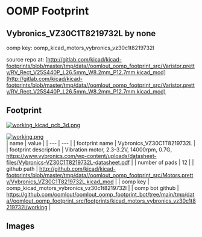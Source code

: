 # OOMP Footprint  
## Vybronics_VZ30C1T8219732L  by none  
  
oomp key: oomp_kicad_motors_vybronics_vz30c1t8219732l  
  
source repo at: [http://gitlab.com/kicad/kicad-footprints/blob/master/tmp/data//oomlout_oomp_footprint_src/Varistor.pretty/RV_Rect_V25S440P_L26.5mm_W8.2mm_P12.7mm.kicad_mod](http://gitlab.com/kicad/kicad-footprints/blob/master/tmp/data//oomlout_oomp_footprint_src/Varistor.pretty/RV_Rect_V25S440P_L26.5mm_W8.2mm_P12.7mm.kicad_mod)  
## Footprint  
  
[![working_kicad_pcb_3d.png](working_kicad_pcb_3d_600.png)](working_kicad_pcb_3d.png)  
  
[![working.png](working_600.png)](working.png)  
| name | value | 
| --- | --- | 
| footprint name | Vybronics_VZ30C1T8219732L | 
| footprint description | Vibration motor, 2.3-3.2V, 14000rpm, 0.7G, https://www.vybronics.com/wp-content/uploads/datasheet-files/Vybronics-VZ30C1T8219732L-datasheet.pdf | 
| number of pads | 12 | 
| github path | http://github.com/kicad/kicad-footprints/blob/master/tmp/data//oomlout_oomp_footprint_src/Motors.pretty/Vybronics_VZ30C1T8219732L.kicad_mod | 
| oomp key | oomp_kicad_motors_vybronics_vz30c1t8219732l | 
| oomp bot github | https://github.com/oomlout/oomlout_oomp_footprint_bot/tree/main/tmp/data//oomlout_oomp_footprint_src/footprints/kicad_motors_vybronics_vz30c1t8219732l/working | 
## Images  
